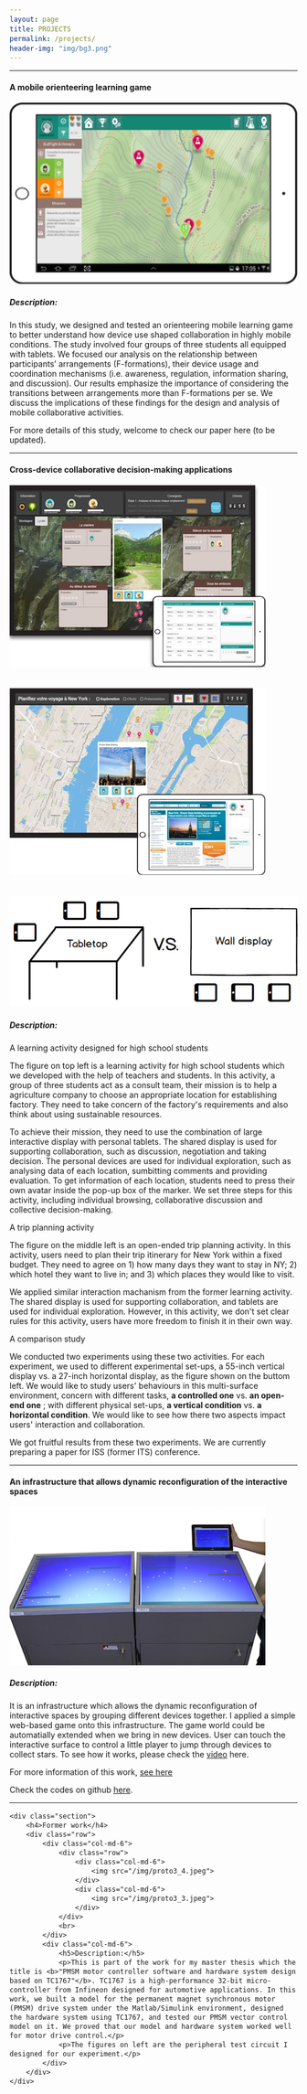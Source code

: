 ```yaml
---
layout: page
title: PROJECTS
permalink: /projects/
header-img: "img/bg3.png"
---
```


<div class="home">
<!-- 	<p>I contacted with the area of human computer interaction(HCI) when I just started my PhD. Before that, I would rather take myself as an electronics engineer, as what I did in my master school was more dealing with hardware, and programming codes into chips. HCI was a brand-new and attractive field to me. I started to think about how to take advantages of interactive surfaces, such as wall displays, tabletops, tablets and mobile phones, to facilitate our lives, especially for learning purpose.</p>
	<p>After digged in both literature and technical aspect, I developed two prototypes.</p> -->
	<div>
		<hr class="styled-hr" style="width:100%;">
	</div>
	<div class="section">
		<h4>A mobile orienteering learning game</h4>
		<div class="row">
			<div class="col-md-6">
				<img src="/img/proto4_1.png">
<!-- 				<br>
				<br>
				<br>
				<img src="/img/proto2.png">
				<br>
				<br>
				<br>
				<img src="/img/proto2_1.png"> -->
			</div>
			<div class="col-md-6">
				<h5>Description:</h5>
				<p>In this study, we designed and tested an orienteering mobile learning game to better understand how device use shaped collaboration in highly mobile conditions. The study involved four groups of three students all equipped with tablets. We focused our analysis on the relationship between participants’ arrangements (F-formations), their device usage and coordination mechanisms (i.e. awareness, regulation, information sharing, and discussion). Our results emphasize the importance of considering the transitions between arrangements more than F-formations per se. We discuss the implications of these findings for the design and analysis of mobile collaborative activities.</p>
				<p>For more details of this study, welcome to check our paper here (to be updated).</p>
			</div>
		</div>
	</div>
	<div>
		<hr class="styled-hr" style="width:100%;">
	</div>
	<div class="section">
		<h4>Cross-device collaborative decision-making applications</h4>
		<div class="row">
			<div class="col-md-6">
				<img src="/img/proto1.png">
				<br>
				<br>
				<br>
				<img src="/img/proto2.png">
				<br>
				<br>
				<br>
				<img src="/img/proto2_1.png">
			</div>
			<div class="col-md-6">
				<h5>Description:</h5>
				<p class="hightName">A learning activity designed for high school students</p>
				<p>The figure on top left is a learning activity for high school students which we developed with the help of teachers and students. In this activity, a group of three students act as a consult team, their mission is to help a agriculture company to choose an appropriate location for establishing factory. They need to take concern of the factory's requirements and also think about using sustainable resources.</p>
				<p>To achieve their mission, they need to use the combination of large interactive display with personal tablets. The shared display is used for supporting collaboration, such as discussion, negotiation and taking decision. The personal devices are used for individual exploration, such as analysing data of each location, sumbitting comments and providing evaluation. To get information of each location, students need to press their own avatar inside the pop-up box of the marker. We set three steps for this activity, including individual browsing, collaborative discussion and collective decision-making.</p>
				<p class="hightName">A trip planning activity</p>
				<p>The figure on the middle left is an open-ended trip planning activity. In this activity, users need to plan their trip itinerary for New York within a fixed budget. They need to agree on 1) how many days they want to stay in NY; 2) which hotel they want to live in; and 3) which places they would like to visit.</p>
				<p>We applied similar interaction machanism from the former learning activity. The shared display is used for supporting collaboration, and tablets are used for individual exploration. However, in this activity, we don't set clear rules for this activity, users have more freedom to finish it in their own way.</p>
				<p class="hightName">A comparison study</p>
				<p>We conducted two experiments using these two activities. For each experiment, we used to different experimental set-ups, a 55-inch vertical display vs. a 27-inch horizontal display, as the figure shown on the buttom left. We would like to study users' behaviours in this multi-surface environment, concern with different tasks, <b>a controlled one</b> vs. <b>an open-end one</b> ; with different physical set-ups, <b>a vertical condition</b> vs. <b>a horizontal condition</b>. We would like to see how there two aspects impact users' interaction and collaboration.</p>
				<p>We got fruitful results from these two experiments. We are currently preparing a paper for ISS (former ITS) conference.</p>
			</div>
		</div>
	</div>
	<div>
		<hr class="styled-hr" style="width:100%;">
	</div>
	<div class="section">
		<h4>An infrastructure that allows dynamic reconfiguration of the interactive spaces</h4>
		<div class="row">
			<div class="col-md-6">
				<img src="/img/proto.png">
			</div>
			<div class="col-md-6">
				<h5>Description:</h5>
				<p>It is an infrastructure which allows the dynamic reconfiguration of interactive spaces by grouping different devices together. I applied a simple web-based game onto this infrastructure. The game world could be automatially extended when we bring in new devices. User can touch the interactive surface to control a little player to jump through devices to collect stars. To see how it works, please check the <a target="_blank" href="https://youtu.be/A-14eEVYPoM">video</a> here.</p>
				<p>For more information of this work, <a target="_blank" href="http://dl.acm.org/citation.cfm?id=2669548">see here</a></p>
				<p>Check the codes on github <a href="">here</a>.</p>
			</div>
		</div>
	</div>
	<div>
		<hr class="styled-hr" style="width:100%;">
	</div>

	<div class="section">
		<h4>Former work</h4>
		<div class="row">
			<div class="col-md-6">
				<div class="row">
					<div class="col-md-6">
						<img src="/img/proto3_4.jpeg">
					</div>
					<div class="col-md-6">
						<img src="/img/proto3_3.jpeg">
					</div>
				</div>
				<br>
			</div>
			<div class="col-md-6">
				<h5>Description:</h5>
				<p>This is part of the work for my master thesis which the title is <b>"PMSM motor controller software and hardware system design based on TC1767"</b>. TC1767 is a high-performance 32-bit micro-controller from Infineon designed for automotive applications. In this work, we built a model for the permanent magnet synchronous motor (PMSM) drive system under the Matlab/Simulink environment, designed the hardware system using TC1767, and tested our PMSM vector control model on it. We proved that our model and hardware system worked well for motor drive control.</p>
				<p>The figures on left are the peripheral test circuit I designed for our experiment.</p>
			</div>
		</div>
	</div>
</div>
